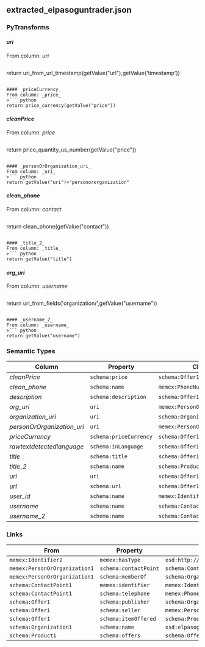 ## extracted_elpasoguntrader.json

### PyTransforms
#### _uri_
From column: _uri_
>``` python
return uri_from_url_timestamp(getValue("url"),getValue('timestamp'))
```

#### _priceCurrency_
From column: _price_
>``` python
return price_currency(getValue("price"))
```

#### _cleanPrice_
From column: _price_
>``` python
return price_quantity_us_number(getValue("price"))
```

#### _personOrOrganization_uri_
From column: _uri_
>``` python
return getValue("uri")+"personororganization"
```

#### _clean_phone_
From column: _contact_
>``` python
return clean_phone(getValue("contact"))
```

#### _title_2_
From column: _title_
>``` python
return getValue("title")
```

#### _org_uri_
From column: _username_
>``` python
return uri_from_fields('organization/',getValue("username"))
```

#### _username_2_
From column: _username_
>``` python
return getValue("username")
```


### Semantic Types
| Column | Property | Class |
|  ----- | -------- | ----- |
| _cleanPrice_ | `schema:price` | `schema:Offer1`|
| _clean_phone_ | `schema:name` | `memex:PhoneNumber1`|
| _description_ | `schema:description` | `schema:Offer1`|
| _org_uri_ | `uri` | `memex:PersonOrOrganization1`|
| _organization_uri_ | `uri` | `schema:Organization1`|
| _personOrOrganization_uri_ | `uri` | `memex:PersonOrOrganization1`|
| _priceCurrency_ | `schema:priceCurrency` | `schema:Offer1`|
| _rawtextdetectedlanguage_ | `schema:inLanguage` | `schema:Offer1`|
| _title_ | `schema:title` | `schema:Offer1`|
| _title_2_ | `schema:name` | `schema:Product1`|
| _uri_ | `uri` | `schema:Offer1`|
| _url_ | `schema:url` | `schema:Offer1`|
| _user_id_ | `schema:name` | `memex:Identifier2`|
| _username_ | `schema:name` | `schema:ContactPoint1`|
| _username_2_ | `schema:name` | `schema:ContactPoint1`|


### Links
| From | Property | To |
|  --- | -------- | ---|
| `memex:Identifier2` | `memex:hasType` | `xsd:http://dig.isi.edu/weapons/data/thesaurus/identifier/elpasoguntrader`|
| `memex:PersonOrOrganization1` | `schema:contactPoint` | `schema:ContactPoint1`|
| `memex:PersonOrOrganization1` | `schema:memberOf` | `schema:Organization1`|
| `schema:ContactPoint1` | `memex:identifier` | `memex:Identifier2`|
| `schema:ContactPoint1` | `schema:telephone` | `memex:PhoneNumber1`|
| `schema:Offer1` | `schema:publisher` | `schema:Organization1`|
| `schema:Offer1` | `schema:seller` | `memex:PersonOrOrganization1`|
| `schema:Offer1` | `schema:itemOffered` | `schema:Product1`|
| `schema:Organization1` | `schema:name` | `xsd:elpasoguntrader.com`|
| `schema:Product1` | `schema:offers` | `schema:Offer1`|

